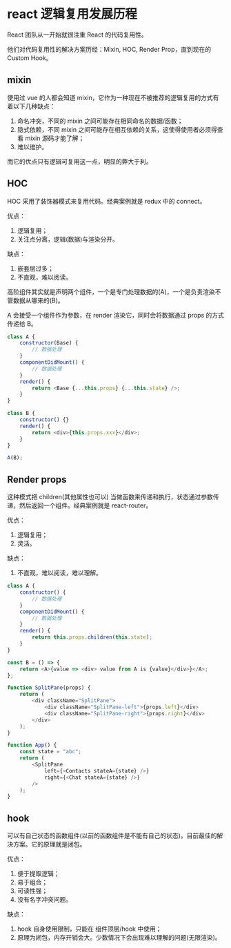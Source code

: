 # react 逻辑复用发展历程

React 团队从一开始就很注重 React 的代码复用性。

他们对代码复用性的解决方案历经：Mixin, HOC, Render Prop，直到现在的 Custom Hook。

## mixin

使用过 vue 的人都会知道 mixin，它作为一种现在不被推荐的逻辑复用的方式有着以下几种缺点：

1. 命名冲突，不同的 mixin 之间可能存在相同命名的数据/函数；
2. 隐式依赖，不同 mixin 之间可能存在相互依赖的关系，这使得使用者必须得查看 mixin 源码才能了解；
3. 难以维护。

而它的优点只有逻辑可复用这一点，明显的弊大于利。

## HOC

HOC 采用了装饰器模式来复用代码。经典案例就是 redux 中的 connect。

优点：

1. 逻辑复用；
2. 关注点分离，逻辑(数据)与渲染分开。

缺点：

1. 嵌套层过多；
2. 不直观，难以阅读。

高阶组件其实就是声明两个组件，一个是专门处理数据的(A)，一个是负责渲染不管数据从哪来的(B)。

A 会接受一个组件作为参数，在 render 渲染它，同时会将数据通过 props 的方式传递给 B。

```js
class A {
    constructor(Base) {
        // 数据处理
    }
    componentDidMount() {
        // 数据处理
    }
    render() {
        return <Base {...this.props} {...this.state} />;
    }
}

class B {
    constructor() {}
    render() {
        return <div>{this.props.xxx}</div>;
    }
}

A(B);
```

## Render props

这种模式把 children(其他属性也可以) 当做函数来传递和执行，状态通过参数传递，然后返回一个组件。经典案例就是 react-router。

优点：

1. 逻辑复用；
2. 灵活。

缺点：

1. 不直观，难以阅读，难以理解。

```js
class A {
    constructor() {
        // 数据处理
    }
    componentDidMount() {
        // 数据处理
    }
    render() {
        return this.props.children(this.state);
    }
}

const B = () => {
    return <A>{value => <div> value from A is {value}</div>}</A>;
};

function SplitPane(props) {
    return (
        <div className="SplitPane">
            <div className="SplitPane-left">{props.left}</div>
            <div className="SplitPane-right">{props.right}</div>
        </div>
    );
}

function App() {
    const state = "abc";
    return (
        <SplitPane
            left={<Contacts stateA={state} />}
            right={<Chat stateA={state} />}
        />
    );
}
```

## hook

可以有自己状态的函数组件(以前的函数组件是不能有自己的状态)。目前最佳的解决方案。它的原理就是闭包。

优点：

1. 便于提取逻辑；
2. 易于组合；
3. 可读性强；
4. 没有名字冲突问题。

缺点：

1. hook 自身使用限制，只能在 组件顶层/hook 中使用；
2. 原理为闭包，内存开销会大。少数情况下会出现难以理解的问题(无限渲染)。
